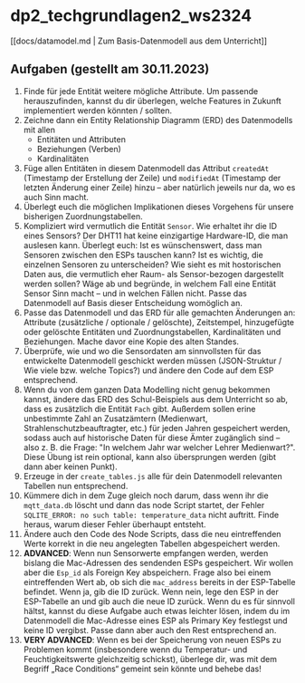 # dp2_techgrundlagen2_ws2324

[[docs/datamodel.md | Zum Basis-Datenmodell aus dem Unterricht]]

## Aufgaben (gestellt am 30.11.2023)


1. Finde für jede Entität weitere mögliche Attribute. Um passende herauszufinden, kannst du dir überlegen, welche Features in Zukunft implementiert werden könnten / sollten.
1. Zeichne dann ein Entity Relationship Diagramm (ERD) des Datenmodells mit allen
    - Entitäten und Attributen
    - Beziehungen (Verben)
    - Kardinalitäten
1. Füge allen Entitäten in diesem Datenmodell das Attribut `createdAt` (Timestamp der Erstellung der Zeile) und `modifiedAt` (Timestamp der letzten Änderung einer Zeile) hinzu – aber natürlich jeweils nur da, wo es auch Sinn macht.
1. Überlegt euch die möglichen Implikationen dieses Vorgehens für unsere bisherigen Zuordnungstabellen.
1. Kompliziert wird vermutlich die Entität `Sensor`. Wie erhaltet ihr die ID eines Sensors? Der DHT11 hat keine einzigartige Hardware-ID, die man auslesen kann. Überlegt euch: Ist es wünschenswert, dass man Sensoren zwischen den ESPs tauschen kann? Ist es wichtig, die einzelnen Sensoren zu unterscheiden? Wie sieht es mit hostorischen Daten aus, die vermutlich eher Raum- als Sensor-bezogen dargestellt werden sollen? Wäge ab und begründe, in welchem Fall eine Entität Sensor Sinn macht – und in welchen Fällen nicht. Passe das Datenmodell auf Basis dieser Entscheidung womöglich an.
1. Passe das Datenmodell und das ERD für alle gemachten Änderungen an: Attribute (zusätzliche / optionale / gelöschte), Zeitstempel, hinzugefügte oder gelöschte Entitäten und Zuordnungstabellen, Kardinalitäten und Beziehungen. Mache davor eine Kopie des alten Standes.
1. Überprüfe, wie und wo die Sensordaten am sinnvollsten für das entwickelte Datenmodell geschickt werden müssen (JSON-Struktur / Wie viele bzw. welche Topics?) und ändere den Code auf dem ESP entsprechend.
1. Wenn du von dem ganzen Data Modelling nicht genug bekommen kannst, ändere das ERD des Schul-Beispiels aus dem Unterricht so ab, dass es zusätzlich die Entität `Fach` gibt. Außerdem sollen erine unbestimmte Zahl an Zusatzämtern (Medienwart, Strahlenschutzbeauftragter, etc.) für jeden Jahren gespeichert werden, sodass auch auf historische Daten für diese Ämter zugänglich sind – also z. B. die Frage: "In welchem Jahr war welcher Lehrer Medienwart?". Diese Übung ist rein optional, kann also übersprungen werden (gibt dann aber keinen Punkt).
1. Erzeuge in der `create_tables.js` alle für dein Datenmodell relevanten Tabellen nun entsprechend.
1. Kümmere dich in dem Zuge gleich noch darum, dass wenn ihr die `mqtt_data.db` löscht und dann das node Script startet, der Fehler `SQLITE_ERROR: no such table: temperature_data` nicht auftritt. Finde heraus, warum dieser Fehler überhaupt entsteht.
1. Ändere auch den Code des Node Scripts, dass die neu eintreffenden Werte korrekt in die neu angelegten Tabellen abgespeichert werden.
1. **ADVANCED**: Wenn nun Sensorwerte empfangen werden, werden bislang die Mac-Adressen des sendenden ESPs gespeichert. Wir wollen aber die `Esp_id` als Foreign Key abspeichern. Frage also bei einem eintreffenden Wert ab, ob sich die `mac_address` bereits in der ESP-Tabelle befindet. Wenn ja, gib die ID zurück. Wenn nein, lege den ESP in der ESP-Tabelle an und gib auch die neue ID zurück. Wenn du es für sinnvoll hältst,  kannst du diese Aufgabe auch etwas leichter lösen, indem du im Datenmodell die Mac-Adresse eines ESP als Primary Key festlegst und keine ID vergibst. Passe dann aber auch den Rest entsprechend an.
1. **VERY ADVANCED**: Wenn es bei der Speicherung von neuen ESPs zu Problemen kommt (insbesondere wenn du Temperatur- und Feuchtigkeitswerte gleichzeitig schickst), überlege dir, was mit dem Begriff „Race Conditions“ gemeint sein könnte und behebe das!
